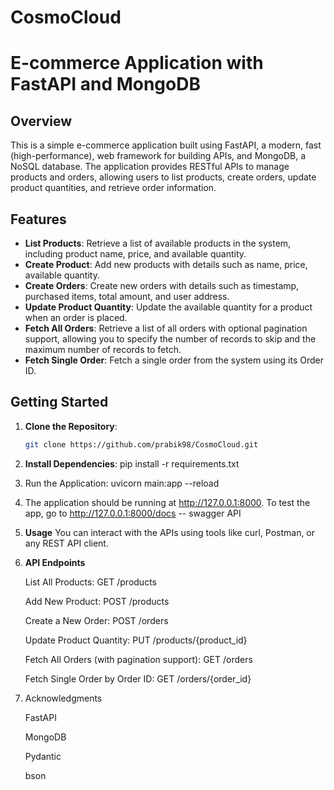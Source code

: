 # CosmoCloud
# E-commerce Application with FastAPI and MongoDB

## Overview

This is a simple e-commerce application built using FastAPI, a modern, fast (high-performance), web framework for building APIs, and MongoDB, a NoSQL database. The application provides RESTful APIs to manage products and orders, allowing users to list products, create orders, update product quantities, and retrieve order information.

## Features

- **List Products**: Retrieve a list of available products in the system, including product name, price, and available quantity.
- **Create Product**: Add new products with details such as name, price, available quantity.
- **Create Orders**: Create new orders with details such as timestamp, purchased items, total amount, and user address.
- **Update Product Quantity**: Update the available quantity for a product when an order is placed.
- **Fetch All Orders**: Retrieve a list of all orders with optional pagination support, allowing you to specify the number of records to skip and the maximum number of records to fetch.
- **Fetch Single Order**: Fetch a single order from the system using its Order ID.

## Getting Started

1. **Clone the Repository**:

   ```bash
   git clone https://github.com/prabik98/CosmoCloud.git
2. **Install Dependencies**:
   pip install -r requirements.txt

3. Run the Application:
   uvicorn main:app --reload

4. The application should be running at http://127.0.0.1:8000.
   To test the app, go to http://127.0.0.1:8000/docs -- swagger API

5. **Usage**
   You can interact with the APIs using tools like curl, Postman, or any REST API client.

6. **API Endpoints**
   
   List All Products:   GET /products
   
   Add New Product:   POST /products
   
   Create a New Order:   POST /orders
   
   Update Product Quantity:   PUT /products/{product_id}
   
   Fetch All Orders (with pagination support):   GET /orders
   
   Fetch Single Order by Order ID:   GET /orders/{order_id}
   
8. Acknowledgments
   
   FastAPI
   
   MongoDB
   
   Pydantic

   bson


